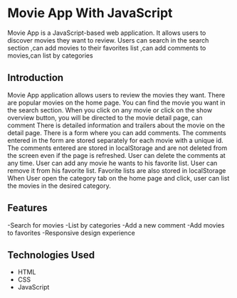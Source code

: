 # Movie App With JavaScript

Movie App is a JavaScript-based web application. It allows users to discover movies they want to review. Users can search in the search section ,can add movies to their favorites list ,can add comments to movies,can list by categories

## Introduction

Movie App application allows users to review the movies they want.
There are popular movies on the home page.
You can find the movie you want in the search section.
When you click on any movie or click on the show overview button, you will be directed to the movie detail page, can comment
There is detailed information and trailers about the movie on the detail page.
There is a form where you can add comments.
The comments entered in the form are stored separately for each movie with a unique id.
The comments entered are stored in localStorage and are not deleted from the screen even if the page is refreshed.
User can delete the comments at any time.
User can add any movie he wants to his favorite list. User can remove it from his favorite list. Favorite lists are also stored in localStorage
When User open the category tab on the home page and click, user can list the movies in the desired category.

## Features

-Search for movies
-List by categories
-Add a new comment
-Add movies to favorites
-Responsive design experience

## Technologies Used

- HTML
- CSS
- JavaScript
